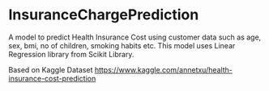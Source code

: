 # InsuranceChargePrediction
A model to predict Health Insurance Cost using customer data such as age, sex, bmi, no of children, smoking habits etc. This model uses Linear Regression library from Scikit Library.


Based on Kaggle Dataset https://www.kaggle.com/annetxu/health-insurance-cost-prediction
